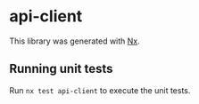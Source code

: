 # api-client

This library was generated with [Nx](https://nx.dev).

## Running unit tests

Run `nx test api-client` to execute the unit tests.
